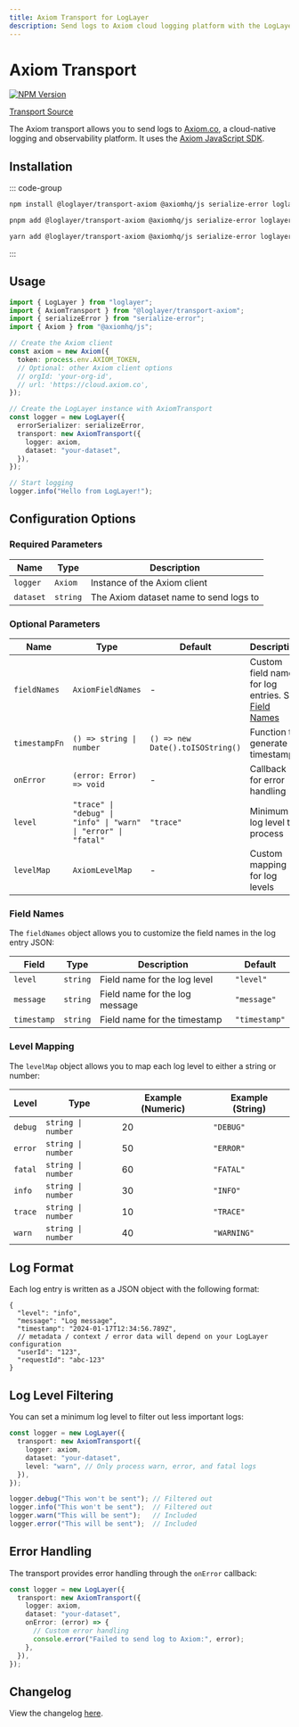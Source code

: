 ```yaml
---
title: Axiom Transport for LogLayer
description: Send logs to Axiom cloud logging platform with the LogLayer logging library
---
```


# Axiom Transport

[![NPM Version](https://img.shields.io/npm/v/%40loglayer%2Ftransport-axiom)](https://www.npmjs.com/package/@loglayer/transport-axiom)

[Transport Source](https://github.com/loglayer/loglayer/blob/master/packages/transports/axiom)

The Axiom transport allows you to send logs to [Axiom.co](https://axiom.co), a cloud-native logging and observability platform.
It uses the [Axiom JavaScript SDK](https://github.com/axiomhq/axiom-js).

## Installation

::: code-group

```sh [npm]
npm install @loglayer/transport-axiom @axiomhq/js serialize-error loglayer
```

```sh [pnpm]
pnpm add @loglayer/transport-axiom @axiomhq/js serialize-error loglayer
```

```sh [yarn]
yarn add @loglayer/transport-axiom @axiomhq/js serialize-error loglayer
```

:::

## Usage

```typescript
import { LogLayer } from "loglayer";
import { AxiomTransport } from "@loglayer/transport-axiom";
import { serializeError } from "serialize-error";
import { Axiom } from "@axiomhq/js";

// Create the Axiom client
const axiom = new Axiom({
  token: process.env.AXIOM_TOKEN,
  // Optional: other Axiom client options
  // orgId: 'your-org-id',
  // url: 'https://cloud.axiom.co',
});

// Create the LogLayer instance with AxiomTransport
const logger = new LogLayer({
  errorSerializer: serializeError,
  transport: new AxiomTransport({
    logger: axiom,
    dataset: "your-dataset",
  }),
});

// Start logging
logger.info("Hello from LogLayer!");
```

## Configuration Options

### Required Parameters

| Name | Type | Description |
|------|------|-------------|
| `logger` | `Axiom` | Instance of the Axiom client |
| `dataset` | `string` | The Axiom dataset name to send logs to |

### Optional Parameters

| Name | Type | Default | Description |
|------|------|---------|-------------|
| `fieldNames` | `AxiomFieldNames` | - | Custom field names for log entries. See [Field Names](#field-names) |
| `timestampFn` | `() => string \| number` | `() => new Date().toISOString()` | Function to generate timestamps |
| `onError` | `(error: Error) => void` | - | Callback for error handling |
| `level` | `"trace" \| "debug" \| "info" \| "warn" \| "error" \| "fatal"` | `"trace"` | Minimum log level to process |
| `levelMap` | `AxiomLevelMap` | - | Custom mapping for log levels |

### Field Names

The `fieldNames` object allows you to customize the field names in the log entry JSON:

| Field | Type | Description | Default |
|-------|------|-------------|---------|
| `level` | `string` | Field name for the log level | `"level"` |
| `message` | `string` | Field name for the log message | `"message"` |
| `timestamp` | `string` | Field name for the timestamp | `"timestamp"` |

### Level Mapping

The `levelMap` object allows you to map each log level to either a string or number:

| Level | Type | Example (Numeric) | Example (String) |
|-------|------|------------------|------------------|
| `debug` | `string \| number` | 20 | `"DEBUG"` |
| `error` | `string \| number` | 50 | `"ERROR"` |
| `fatal` | `string \| number` | 60 | `"FATAL"` |
| `info` | `string \| number` | 30 | `"INFO"` |
| `trace` | `string \| number` | 10 | `"TRACE"` |
| `warn` | `string \| number` | 40 | `"WARNING"` |

## Log Format

Each log entry is written as a JSON object with the following format:

```json5
{
  "level": "info",
  "message": "Log message",
  "timestamp": "2024-01-17T12:34:56.789Z",
  // metadata / context / error data will depend on your LogLayer configuration
  "userId": "123",
  "requestId": "abc-123"
}
```

## Log Level Filtering

You can set a minimum log level to filter out less important logs:

```typescript
const logger = new LogLayer({
  transport: new AxiomTransport({
    logger: axiom,
    dataset: "your-dataset",
    level: "warn", // Only process warn, error, and fatal logs
  }),
});

logger.debug("This won't be sent"); // Filtered out
logger.info("This won't be sent");  // Filtered out
logger.warn("This will be sent");   // Included
logger.error("This will be sent");  // Included
```

## Error Handling

The transport provides error handling through the `onError` callback:

```typescript
const logger = new LogLayer({
  transport: new AxiomTransport({
    logger: axiom,
    dataset: "your-dataset",
    onError: (error) => {
      // Custom error handling
      console.error("Failed to send log to Axiom:", error);
    },
  }),
});
```

## Changelog

View the changelog [here](./changelogs/axiom-changelog.md).
